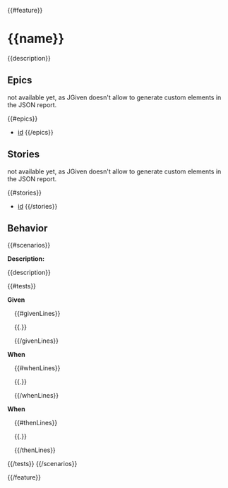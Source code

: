 {{#feature}}
# {{name}}

{{description}}

## Epics

not available yet, as JGiven doesn't allow to generate custom elements in the JSON report.

{{#epics}}
- [id](href)
{{/epics}}
 
## Stories

not available yet, as JGiven doesn't allow to generate custom elements in the JSON report.

{{#stories}}
- [id](href)
{{/stories}}

## Behavior

{{#scenarios}}

**Description:**

{{description}}

{{#tests}}

**Given**

&nbsp;&nbsp;&nbsp;&nbsp;{{#givenLines}}

&nbsp;&nbsp;&nbsp;&nbsp;{{.}}

&nbsp;&nbsp;&nbsp;&nbsp;{{/givenLines}}

**When**

&nbsp;&nbsp;&nbsp;&nbsp;{{#whenLines}}

&nbsp;&nbsp;&nbsp;&nbsp;{{.}}

&nbsp;&nbsp;&nbsp;&nbsp;{{/whenLines}}

**When**

&nbsp;&nbsp;&nbsp;&nbsp;{{#thenLines}}

&nbsp;&nbsp;&nbsp;&nbsp;{{.}}

&nbsp;&nbsp;&nbsp;&nbsp;{{/thenLines}}

{{/tests}}
{{/scenarios}}

{{/feature}}
